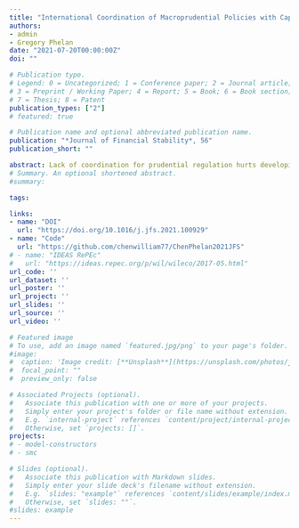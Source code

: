 ```yaml
---
title: "International Coordination of Macroprudential Policies with Capital Flows and Financial Asymmetries"
authors:
- admin
- Gregory Phelan
date: "2021-07-20T00:00:00Z"
doi: ""

# Publication type.
# Legend: 0 = Uncategorized; 1 = Conference paper; 2 = Journal article;
# 3 = Preprint / Working Paper; 4 = Report; 5 = Book; 6 = Book section;
# 7 = Thesis; 8 = Patent
publication_types: ["2"]
# featured: true

# Publication name and optional abbreviated publication name.
publication: "*Journal of Financial Stability*, 56"
publication_short: ""

abstract: Lack of coordination for prudential regulation hurts developing economies but benefits ad- vanced economies. We consider a two-country macro model in which countries have limited ability to issue state-contingent contracts in international markets, and equilibrium is con- strained inefficient. Both countries have incentives to stabilize their economy by using pru- dential limits, but the emerging economy depends on the advanced economy to bear global risk. Intermediating global risk requires bearing systemic risk, which financially developed economies are unwilling to bear, preferring financial stability over credit flows. Advanced economies prefer tighter prudential limits than would occur with coordination, to the harm of emerging economies.
# Summary. An optional shortened abstract.
#summary:

tags:

links:
- name: "DOI"
  url: "https://doi.org/10.1016/j.jfs.2021.100929"
- name: "Code"
  url: "https://github.com/chenwilliam77/ChenPhelan2021JFS"
# - name: "IDEAS RePEc"
#   url: "https://ideas.repec.org/p/wil/wileco/2017-05.html"
url_code: ''
url_dataset: ''
url_poster: ''
url_project: ''
url_slides: ''
url_source: ''
url_video: ''

# Featured image
# To use, add an image named `featured.jpg/png` to your page's folder.
#image:
#  caption: 'Image credit: [**Unsplash**](https://unsplash.com/photos/jdD8gXaTZsc)'
#  focal_point: ""
#  preview_only: false

# Associated Projects (optional).
#   Associate this publication with one or more of your projects.
#   Simply enter your project's folder or file name without extension.
#   E.g. `internal-project` references `content/project/internal-project/index.md`.
#   Otherwise, set `projects: []`.
projects:
# - model-constructors
# - smc

# Slides (optional).
#   Associate this publication with Markdown slides.
#   Simply enter your slide deck's filename without extension.
#   E.g. `slides: "example"` references `content/slides/example/index.md`.
#   Otherwise, set `slides: ""`.
#slides: example
---
```

